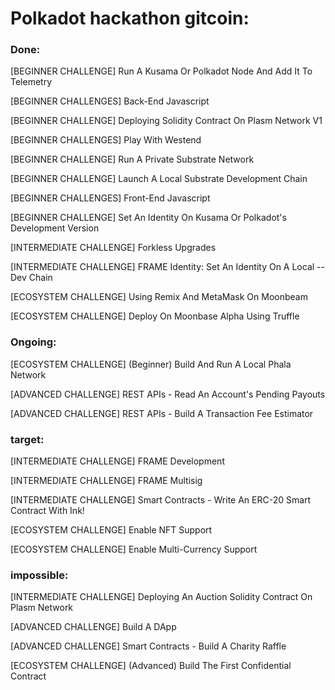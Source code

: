 # Polkadot hackathon gitcoin:

### Done:

[BEGINNER CHALLENGE] Run A Kusama Or Polkadot Node And Add It To Telemetry

[BEGINNER CHALLENGES] Back-End Javascript

[BEGINNER CHALLENGE] Deploying Solidity Contract On Plasm Network V1

[BEGINNER CHALLENGES] Play With Westend

[BEGINNER CHALLENGE] Run A Private Substrate Network

[BEGINNER CHALLENGE] Launch A Local Substrate Development Chain

[BEGINNER CHALLENGES] Front-End Javascript

[BEGINNER CHALLENGE] Set An Identity On Kusama Or Polkadot's Development Version

[INTERMEDIATE CHALLENGE] Forkless Upgrades

[INTERMEDIATE CHALLENGE] FRAME Identity: Set An Identity On A Local --Dev Chain

[ECOSYSTEM CHALLENGE] Using Remix And MetaMask On Moonbeam

[ECOSYSTEM CHALLENGE] Deploy On Moonbase Alpha Using Truffle

### Ongoing:

[ECOSYSTEM CHALLENGE] (Beginner) Build And Run A Local Phala Network

[ADVANCED CHALLENGE] REST APIs - Read An Account's Pending Payouts

[ADVANCED CHALLENGE] REST APIs - Build A Transaction Fee Estimator

### target:
[INTERMEDIATE CHALLENGE] FRAME Development

[INTERMEDIATE CHALLENGE] FRAME Multisig

[INTERMEDIATE CHALLENGE] Smart Contracts - Write An ERC-20 Smart Contract With Ink!

[ECOSYSTEM CHALLENGE] Enable NFT Support

[ECOSYSTEM CHALLENGE] Enable Multi-Currency Support

### impossible:

[INTERMEDIATE CHALLENGE] Deploying An Auction Solidity Contract On Plasm Network

[ADVANCED CHALLENGE] Build A DApp

[ADVANCED CHALLENGE] Smart Contracts - Build A Charity Raffle

[ECOSYSTEM CHALLENGE] (Advanced) Build The First Confidential Contract
